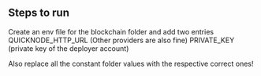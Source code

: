 ## Steps to run

Create an env file for the blockchain folder and add two entries
QUICKNODE_HTTP_URL (Other providers are also fine)
PRIVATE_KEY (private key of the deployer account)

Also replace all the constant folder values with the respective correct ones!
